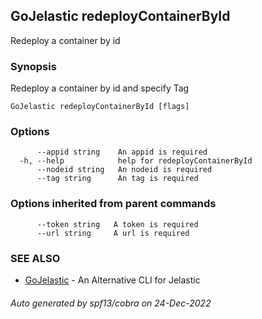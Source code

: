 ## GoJelastic redeployContainerById

Redeploy a container by id

### Synopsis

Redeploy a container by id and specify Tag

```
GoJelastic redeployContainerById [flags]
```

### Options

```
      --appid string    An appid is required
  -h, --help            help for redeployContainerById
      --nodeid string   An nodeid is required
      --tag string      An tag is required
```

### Options inherited from parent commands

```
      --token string   A token is required
      --url string     A url is required
```

### SEE ALSO

* [GoJelastic](GoJelastic.md)	 - An Alternative CLI for Jelastic

###### Auto generated by spf13/cobra on 24-Dec-2022

